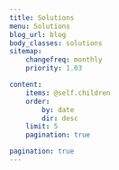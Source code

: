 ```yaml
---
title: Solutions
menu: Solutions
blog_url: blog
body_classes: solutions
sitemap:
    changefreq: monthly
    priority: 1.03

content:
    items: @self.children
    order:
        by: date
        dir: desc
    limit: 5
    pagination: true

pagination: true
---
```

